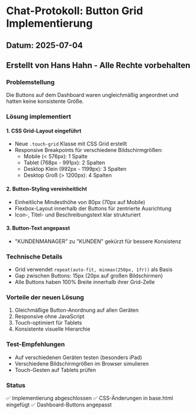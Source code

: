 # Chat-Protokoll: Button Grid Implementierung
## Datum: 2025-07-04
## Erstellt von Hans Hahn - Alle Rechte vorbehalten

### Problemstellung
Die Buttons auf dem Dashboard waren ungleichmäßig angeordnet und hatten keine konsistente Größe.

### Lösung implementiert

#### 1. CSS Grid-Layout eingeführt
- Neue `.touch-grid` Klasse mit CSS Grid erstellt
- Responsive Breakpoints für verschiedene Bildschirmgrößen:
  - Mobile (< 576px): 1 Spalte
  - Tablet (768px - 991px): 2 Spalten
  - Desktop Klein (992px - 1199px): 3 Spalten
  - Desktop Groß (> 1200px): 4 Spalten

#### 2. Button-Styling vereinheitlicht
- Einheitliche Mindesthöhe von 80px (70px auf Mobile)
- Flexbox-Layout innerhalb der Buttons für zentrierte Ausrichtung
- Icon-, Titel- und Beschreibungstext klar strukturiert

#### 3. Button-Text angepasst
- "KUNDENMANAGER" zu "KUNDEN" gekürzt für bessere Konsistenz

### Technische Details
- Grid verwendet `repeat(auto-fit, minmax(250px, 1fr))` als Basis
- Gap zwischen Buttons: 15px (20px auf großen Bildschirmen)
- Alle Buttons haben 100% Breite innerhalb ihrer Grid-Zelle

### Vorteile der neuen Lösung
1. Gleichmäßige Button-Anordnung auf allen Geräten
2. Responsive ohne JavaScript
3. Touch-optimiert für Tablets
4. Konsistente visuelle Hierarchie

### Test-Empfehlungen
- Auf verschiedenen Geräten testen (besonders iPad)
- Verschiedene Bildschirmgrößen im Browser simulieren
- Touch-Gesten auf Tablets prüfen

### Status
✅ Implementierung abgeschlossen
✅ CSS-Änderungen in base.html eingefügt
✅ Dashboard-Buttons angepasst
